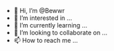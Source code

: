 - 👋 Hi, I’m @Bewwr
- 👀 I’m interested in ...<!---
Bewwr/Bewwr is a ✨ special ✨ repository because its `README.md` (this file) appears on your GitHub profile.
You can click the Preview link to take a look at your changes.
--->
- 🌱 I’m currently learning ...<!---
Bewwr/Bewwr is a ✨ special ✨ repository because its `README.md` (this file) appears on your GitHub profile.
You can click the Preview link to take a look at your changes.
--->
- 💞️ I’m looking to collaborate on ...<!---
Bewwr/Bewwr is a ✨ special ✨ repository because its `README.md` (this file) appears on your GitHub profile.
You can click the Preview link to take a look at your changes.
--->
- 📫 How to reach me ...<!---
Bewwr/Bewwr is a ✨ special ✨ repository because its `README.md` (this file) appears on your GitHub profile.
You can click the Preview link to take a look at your changes.
--->

<!---
Bewwr/Bewwr is a ✨ special ✨ repository because its `README.md` (this file) appears on your GitHub profile.
You can click the Preview link to take a look at your changes.
--->
